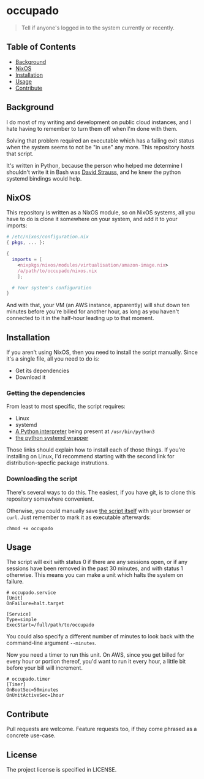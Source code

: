 # occupado
> Tell if anyone's logged in to the system currently or recently.

## Table of Contents

- [Background](#background)
- [NixOS](#nixos)
- [Installation](#installation)
- [Usage](#usage)
- [Contribute](#contribute)

## Background

I do most of my writing and development on public cloud instances, and I hate
having to remember to turn them off when I'm done with them.

Solving that problem required an executable which has a failing exit status
when the system seems to not be "in use" any more.  This repository hosts that script.

It's written in Python, because the person who helped me determine I shouldn't
write it in Bash was [David Strauss](https://github.com/davidstrauss), and he
knew the python systemd bindings would help.

## NixOS

This repository is written as a NixOS module, so on NixOS systems, all you
have to do is clone it somewhere on your system, and add it to your imports:
```nix
# /etc/nixos/configuration.nix
{ pkgs, ... }:

{
  imports = [
    <nixpkgs/nixos/modules/virtualisation/amazon-image.nix>
    /a/path/to/occupado/nixos.nix
    ];

  # Your system's configuration
}
```

And with that, your VM (an AWS instance, apparently) will shut down ten minutes
before you're billed for another hour, as long as you haven't connected to it
in the half-hour leading up to that moment.

## Installation

If you aren't using NixOS, then you need to install the script manually.  Since
it's a single file, all you need to do is:

- Get its dependencies
- Download it

### Getting the dependencies

From least to most specific, the script requires:

- Linux
- systemd
- [A Python interpreter](https://wiki.python.org/moin/BeginnersGuide/Download) being present at `/usr/bin/python3`
- [the python systemd wrapper](https://github.com/systemd/python-systemd)

Those links should explain how to install each of those things. If you're
installing on Linux, I'd recommend starting with the second link for
distribution-specfic package instrutions.

### Downloading the script

There's several ways to do this.  The easiest, if you have git, is to clone
this repository somewhere convenient.

Otherwise, you could manually save [the script
itself](https://raw.githubusercontent.com/nicknovitski/occupado/master/occupado)
with your browser or `curl`.  Just remember to mark it as executable
afterwards:
```shell
chmod +x occupado
```

## Usage

The script will exit with status 0 if there are any sessions open, or if any
sessions have been removed in the past 30 minutes, and with status 1
otherwise.  This means you can make a unit which halts the system on failure.

```
# occupado.service
[Unit]
OnFailure=halt.target

[Service]
Type=simple
ExecStart=/full/path/to/occupado
```

You could also specify a different number of minutes to look back with the command-line argument `--minutes`.

Now you need a timer to run this unit.  On AWS, since you get billed for every
hour or portion thereof, you'd want to run it every hour, a little bit before
your bill will increment.

```
# occupado.timer
[Timer]
OnBootSec=50minutes
OnUnitActiveSec=1hour
```

## Contribute

Pull requests are welcome. Feature requests too, if they come phrased as a
concrete use-case.

## License

The project license is specified in LICENSE.
